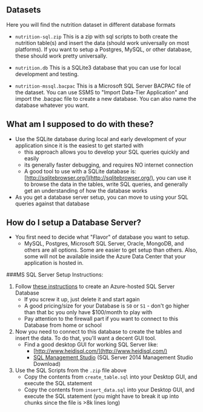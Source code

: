 ## Datasets
Here you will find the nutrition dataset in different database formats 

- `nutrition-sql.zip` This is a zip with sql scripts to both create the nutrition table(s) and insert the data (should work universally on most platforms). If you want to setup a Postgres, MySQL, or other database, these should work pretty universally. 

- `nutrition.db` This is a SQLite3 database that you can use for local development and testing. 

- `nutrition-mssql.bacpac` This is a Microsoft SQL Server BACPAC file of the dataset. You can use SSMS to "Import Data-Tier Application" and import the .bacpac file to create a new database. You can also name the database whatever you want.

## What am I supposed to do with these?

- Use the SQLite database during local and early development of your application since it is the easiest to get started with
  - this approach allows you to develop your SQL queries quickly and easily
  - its generally faster debugging, and requires NO internet connection
  - A good tool to use with a SQLite database is: [http://sqlitebrowser.org/](http://sqlitebrowser.org/), you can use it to browse the data in the tables, write SQL queries, and generally get an understanding of how the database works
- As you get a database server setup, you can move to using your SQL queries against that database

## How do I setup a Database Server?
- You first need to decide what "Flavor" of database you want to setup. 
    - MySQL, Postgres, Microsoft SQL Server, Oracle, MongoDB, and others are all options. Some are easier to get setup than others. Also, some will not be available inside the Azure Data Center that your application is hosted in. 

###MS SQL Server Setup Instructions: 
1. Follow [these instructions](https://azure.microsoft.com/en-us/documentation/articles/sql-database-get-started/) to create an Azure-hosted SQL Server Database
    - If you screw it up, just delete it and start again
    - A good pricing/size for your Database is `S0` or `S1` - don't go higher than that bc you only have $100/month to play with
    - Pay attention to the firewall part if you want to connect to this Database from home or school
2. Now you need to connect to this database to create the tables and insert the data. To do that, you'll want a decent GUI tool.
    - Find a good desktop GUI for working SQL Server like: 
        - [http://www.heidisql.com/](http://www.heidisql.com/)
        - [SQL Management Studio](http://www.hanselman.com/blog/DownloadSqlServerExpress.aspx) (SQL Server 2014 Management Studio Download)
3. Use the SQL Scripts from the `.zip` file above
    - Copy the contents from  `create_table.sql` into your Desktop GUI, and execute the SQL statement
    - Copy the contents from  `insert_data.sql` into your Desktop GUI, and execute the SQL statement (you might have to break it up into chunks since the file is >8k lines long)